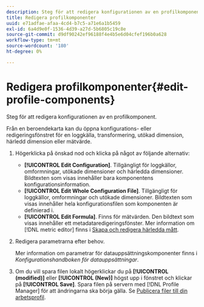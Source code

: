 ```yaml
---
description: Steg för att redigera konfigurationen av en profilkomponent.
title: Redigera profilkomponenter
uuid: e71adfae-afaa-4cd4-b7c5-a71e6a1b5459
exl-id: 6a4d9e0f-1536-4d39-a27d-5b6805c19c8e
source-git-commit: d9df90242ef96188f4e4b5e6d04cfef196b0a628
workflow-type: tm+mt
source-wordcount: '180'
ht-degree: 0%

---
```


# Redigera profilkomponenter{#edit-profile-components}

Steg för att redigera konfigurationen av en profilkomponent.

Från en beroendekarta kan du öppna konfigurations- eller redigeringsfönstret för en loggkälla, transformering, utökad dimension, härledd dimension eller mätvärde.

1. Högerklicka på önskad nod och klicka på något av följande alternativ:

   * **[!UICONTROL Edit Configuration]**. Tillgängligt för loggkällor, omformningar, utökade dimensioner och härledda dimensioner. Bildtexten som visas innehåller bara komponentens konfigurationsinformation.
   * **[!UICONTROL Edit Whole Configuration File]**. Tillgängligt för loggkällor, omformningar och utökade dimensioner. Bildtexten som visas innehåller hela konfigurationsfilen som komponenten är definierad i.
   * **[!UICONTROL Edit Formula]**. Finns för mätvärden. Den bildtext som visas innehåller ett metadataredigeringsfönster. Mer information om [!DNL metric editor] finns i [Skapa och redigera härledda mått](../../../../../home/c-get-started/c-admin-intrf/c-prof-mgr/c-drvd-mtrcs.md#concept-e41723b342a849309874b26232224a40).

1. Redigera parametrarna efter behov.

   Mer information om parametrar för datauppsättningskomponenter finns i *Konfigurationshandboken för datauppsättningar*.

1. Om du vill spara filen lokalt högerklickar du på **[!UICONTROL (modified)]** eller **[!UICONTROL (New)]** högst upp i fönstret och klickar på **[!UICONTROL Save]**.
Spara filen på servern med [!DNL Profile Manager] för att ändringarna ska börja gälla. Se [Publicera filer till din arbetsprofil](../../../../../home/c-get-started/c-admin-intrf/c-prof-mgr/t-pub-files-wkg-prof.md#task-a0106e010c834d16bd60eef4721b6af9).
